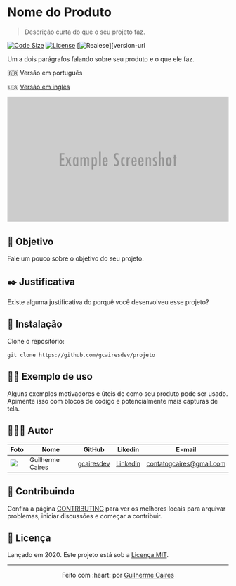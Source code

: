 # Nome do Produto
> Descrição curta do que o seu projeto faz.

[![Code Size][code-size]][code-url]
[![License][MIT-license]][MIT-url]
[![Realese][version]][version-url

Um a dois parágrafos falando sobre seu produto e o que ele faz.

🇧🇷 Versão em português

🇺🇸 [Versão em inglês](.github/README-EN.md)

<p align="center">
    <img src=".github/img/header.png"></img>
</p>

## 🎯 Objetivo

Fale um pouco sobre o objetivo do seu projeto.

## ✒️ Justificativa

Existe alguma justificativa do porquê você desenvolveu esse projeto?

## 👷 Instalação

Clone o repositório:

```git
git clone https://github.com/gcairesdev/projeto
```

## 👨‍🏫 Exemplo de uso

Alguns exemplos motivadores e úteis de como seu produto pode ser usado. Apimente isso com blocos de código e potencialmente mais capturas de tela.

## 👨🏼‍💻 Autor

Foto | Nome | GitHub | Likedin | E-mail
---- | ---- | ------ | ------- | ------
<img src="https://avatars1.githubusercontent.com/u/54117888?s=460&u=aa7d6143c4e1fdab1ffa6e5fd5ebfe64572f2eae&v=4" width="100px"> | Guilherme Caires | [gcairesdev](https://github.com/gcairesdev) | [Linkedin](https://linkedin.com/in/guilherme-caires/) | contatogcaires@gmail.com

## 🤝 Contribuindo

Confira a página [CONTRIBUTING](.github/CONTRIBUTING-PT-BR.md) para ver os melhores locais para arquivar problemas, iniciar discussões e começar a contribuir.

## 🤝 Licença

Lançado em 2020.
Este projeto está sob a [Licença MIT](./LICENSE.md).

---

<p align="center">
    Feito com :heart: por <a href="https://github.com/gcairesdev">Guilherme Caires</a>
</p>

<!-- Markdown link & img dfn's -->
[code-size]: https://img.shields.io/github/languages/code-size/gcairesdev/project-template
[code-url]: https://github.com/gcairesdev/project-template

[MIT-license]: https://img.shields.io/github/license/gcairesdev/project-template
[MIT-url]: https://github.com/gcairesdev/project-template/blob/master/LICENSE.md

[version]: https://img.shields.io/github/v/release/gcairesdev/project-template?include_prereleases
[version-url]: https://github.com/gcairesdev/project-template